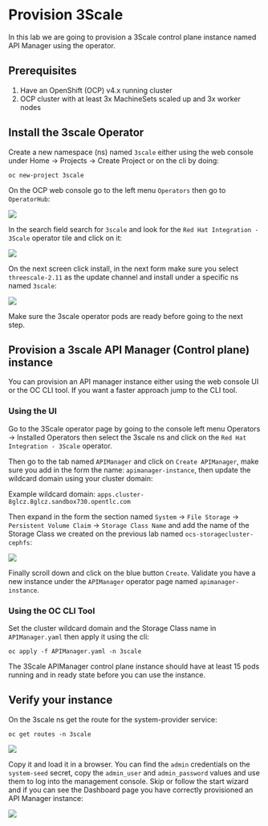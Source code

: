 # Provision 3Scale

In this lab we are going to provision a 3Scale control plane instance named API Manager using the operator.

## Prerequisites

1. Have an OpenShift (OCP) v4.x running cluster
2. OCP cluster with at least 3x MachineSets scaled up and 3x worker nodes

## Install the 3scale Operator

Create a new namespace (ns) named `3scale` either using the web console under Home -> Projects -> Create Project or on the cli by doing:

```
oc new-project 3scale
```

On the OCP web console go to the left menu `Operators` then go to `OperatorHub`:

![](../images/operator-hub-menu.png)

In the search field search for `3scale` and look for the `Red Hat Integration - 3Scale` operator tile and click on it:

![](../images/operator-3scale-tile.png)

On the next screen click install, in the next form make sure you select `threescale-2.11` as the update channel and install under a specific ns named `3scale`:

![](../images/operator-3scale-install.png)

Make sure the 3scale operator pods are ready before going to the next step.

## Provision a 3scale API Manager (Control plane) instance

You can provision an API manager instance either using the web console UI or the OC CLI tool. If you want a faster approach jump to the CLI tool.

### Using the UI

Go to the 3Scale operator page by going to the console left menu Operators -> Installed Operators then select the 3scale ns and click on the `Red Hat Integration - 3Scale` operator.

Then go to the tab named `APIManager` and click on `Create APIManager`,  make sure you add in the form the name: `apimanager-instance`, then update the wildcard domain using your cluster domain:

Example wildcard domain: `apps.cluster-8glcz.8glcz.sandbox730.opentlc.com`

Then expand in the form the section named `System` -> `File Storage` -> `Persistent Volume Claim` -> `Storage Class Name` and add the name of the Storage Class we created on the previous lab named `ocs-storagecluster-cephfs`:

![](../images/operator-3scale-form.png)

Finally scroll down and click on the blue button `Create`. Validate you have a new instance under the `APIManager` operator page named `apimanager-instance`.

### Using the OC CLI Tool

Set the cluster wildcard domain and the Storage Class name in `APIManager.yaml` then apply it using the cli:

```
oc apply -f APIManager.yaml -n 3scale
```

The 3Scale APIManager control plane instance should have at least 15 pods running and in ready state before you can use the instance.

## Verify your instance

On the 3scale ns get the route for the system-provider service:

```
oc get routes -n 3scale
```

![](../images/3scale-routes.png)

Copy it and load it in a browser. You can find the `admin` credentials on the `system-seed` secret, copy the `admin_user` and `admin_password` values and use them to log into the management console. Skip or follow the start wizard and if you can see the Dashboard page you have correctly provisioned an API Manager instance:

![](../images/3scale-dashboard.png)

